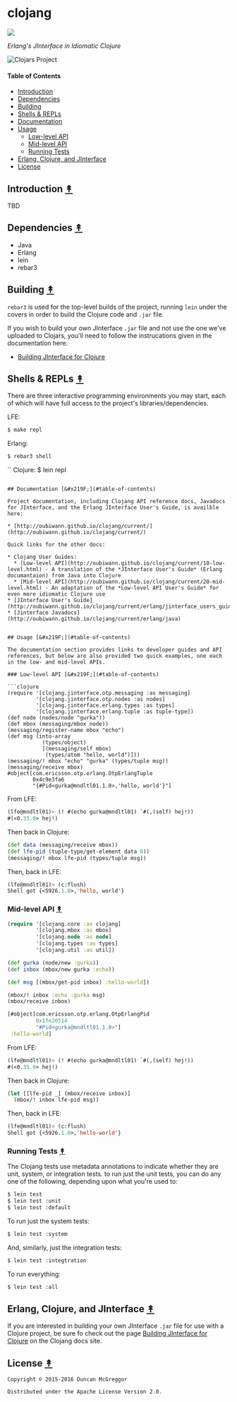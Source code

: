 # clojang

[![][clojang-logo]][clojang-logo-large]

[clojang-logo]: resources/images/clojang-logo-250x.png
[clojang-logo-large]: resources/images/clojang-logo-1000x.png

*Erlang's JInterface in Idiomatic Clojure*

![Clojars Project](http://clojars.org/clojang/latest-version.svg)


#### Table of Contents

* [Introduction](#introduction-)
* [Dependencies](#dependencies-)
* [Building](#building-)
* [Shells & REPLs](#shells---repls-)
* [Documentation](#documentation-)
* [Usage](#usage-)
  * [Low-level API](#low-level-api-)
  * [Mid-level API](#mid-level-api-)
  * [Running Tests](#running-tests-)
* [Erlang, Clojure, and JInterface](#erlang-clojure-and-jinterface-)
* [License](#license-)


## Introduction [&#x219F;](#table-of-contents)

TBD


## Dependencies [&#x219F;](#table-of-contents)

* Java
* Erlang
* lein
* rebar3


## Building [&#x219F;](#table-of-contents)

``rebar3`` is used for the top-level builds of the project, running ``lein`` under the covers in order to build the Clojure code and ``.jar`` file.

If you wish to build your own JInterface ``.jar`` file and not use the one we've uploaded to Clojars, you'll need to follow the instrucations given in the documentation here:

* [Building JInterface for Clojure](http://oubiwann.github.io/clojang/current/05-building-jinterface.html)


## Shells & REPLs [&#x219F;](#table-of-contents)

There are three interactive programming environments you may start, each of which will have full access to the project's libraries/dependencies.

LFE:

```bash
$ make repl
```

Erlang:

```bash
$ rebar3 shell
```

``
Clojure:
$ lein repl
```

## Documentation [&#x219F;](#table-of-contents)

Project documentation, including Clojang API reference docs, Javadocs for JInterface, and the Erlang JInterface User's Guide, is availble here:

* [http://oubiwann.github.io/clojang/current/](http://oubiwann.github.io/clojang/current/)

Quick links for the other docs:

* Clojang User Guides:
  * [Low-level API](http://oubiwann.github.io/clojang/current/10-low-level.html) - A translation of the *JInterface User's Guide* (Erlang documantaion) from Java into Clojure
  * [Mid-level API](http://oubiwann.github.io/clojang/current/20-mid-level.html) - An adaptation of the *Low-level API User's Guide* for even more idiomatic Clojure use
* [JInterface User's Guide](http://oubiwann.github.io/clojang/current/erlang/jinterface_users_guide.html)
* [Jinterface Javadocs](http://oubiwann.github.io/clojang/current/erlang/java)


## Usage [&#x219F;](#table-of-contents)

The documentation section provides links to developer guides and API references, but below are also provided two quick examples, one each in the low- and mid-level APIs.

### Low-level API [&#x219F;](#table-of-contents)

```clojure
(require '[clojang.jinterface.otp.messaging :as messaging]
         '[clojang.jinterface.otp.nodes :as nodes]
         '[clojang.jinterface.erlang.types :as types]
         '[clojang.jinterface.erlang.tuple :as tuple-type])
(def node (nodes/node "gurka"))
(def mbox (messaging/mbox node))
(messaging/register-name mbox "echo")
(def msg (into-array
           (types/object)
           [(messaging/self mbox)
            (types/atom "hello, world")]))
(messaging/! mbox "echo" "gurka" (types/tuple msg))
(messaging/receive mbox)
#object[com.ericsson.otp.erlang.OtpErlangTuple
        0x4c9e3fa6
        "{#Pid<gurka@mndltl01.1.0>,'hello, world'}"]
```

From LFE:

```cl
(lfe@mndltl01)> (! #(echo gurka@mndltl01) `#(,(self) hej!))
#(<0.35.0> hej!)
```

Then back in Clojure:

```clojure
(def data (messaging/receive mbox))
(def lfe-pid (tuple-type/get-element data 0))
(messaging/! mbox lfe-pid (types/tuple msg))
```

Then, back in LFE:

```cl
(lfe@mndltl01)> (c:flush)
Shell got {<5926.1.0>,'hello, world'}
```


### Mid-level API [&#x219F;](#table-of-contents)

```clojure
(require '[clojang.core :as clojang]
         '[clojang.mbox :as mbox]
         '[clojang.node :as node]
         '[clojang.types :as types]
         '[clojang.util :as util])

(def gurka (node/new :gurka))
(def inbox (mbox/new gurka :echo))

(def msg [(mbox/get-pid inbox) :hello-world])

(mbox/! inbox :echo :gurka msg)
(mbox/receive inbox)

[#object[com.ericsson.otp.erlang.OtpErlangPid
         0x1fe20514
         "#Pid<gurka@mndltl01.1.0>"]
 :hello-world]
```

From LFE:

```cl
(lfe@mndltl01)> (! #(echo gurka@mndltl01) `#(,(self) hej!))
#(<0.35.0> hej!)
```

Then back in Clojure:

```clojure
(let [[lfe-pid _] (mbox/receive inbox)]
  (mbox/! inbox lfe-pid msg))
```

Then, back in LFE:

```cl
(lfe@mndltl01)> (c:flush)
Shell got {<5926.1.0>,'hello-world'}
```


### Running Tests [&#x219F;](#table-of-contents)

The Clojang tests use metadata annotations to indicate whether they are unit, system, or integration tests. to run just the unit tests, you can do any one of the following, depending upon what you're used to:

```bash
$ lein test
$ lein test :unit
$ lein test :default
```

To run just the system tests:

```bash
$ lein test :system
```

And, similarly, just the integration tests:

```bash
$ lein test :integtration
```

To run everything:

```bash
$ lein test :all
```


## Erlang, Clojure, and JInterface [&#x219F;](#table-of-contents)

If you are interested in building your own JInterface ``.jar`` file for use with a Clojure project, be sure fo check out the page [Building JInterface for Clojure](http://oubiwann.github.io/clojang/current/89-building-jinterface.html) on the Clojang docs site.


## License [&#x219F;](#table-of-contents)

```
Copyright © 2015-2016 Duncan McGreggor

Distributed under the Apache License Version 2.0.
```

